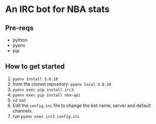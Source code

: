 # An IRC bot for NBA stats

## Pre-reqs
* python
* pyenv
* pip

## How to get started
1. `pyenv install 3.8.10`
2. from the cloned repository: `pyenv local 3.8.10`
3. `pyenv exec pip install irc3`
4. `pyenv exec pip install nba-api`
5. `cd bot`
6. Edit the `config.ini` file to change the bot name, server and default channels.
7. run `pyenv exec irc3 config.ini`

